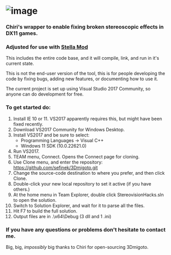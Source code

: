 ![image](https://cloud.githubusercontent.com/assets/6544511/22624161/934dba64-eb27-11e6-8f78-46c902e96e1b.png)
========

### Chiri's wrapper to enable fixing broken stereoscopic effects in DX11 games.
### Adjusted for use with [Stella Mod](https://stella.sefinek.net)

This includes the entire code base, and it will compile, link, and run in it's current state.

This is not the end-user version of the tool, this is for people developing the code by fixing
bugs, adding new features, or documenting how to use it.

The current project is set up using Visual Studio 2017 Community, so anyone can do development for free.

### To get started do:

1. Install IE 10 or 11. VS2017 apparently requires this, but might have been fixed recently.
2. Download VS2017 Community for Windows Desktop.
3. Install VS2017 and be sure to select:
    - Programming Languages -> Visual C++
    - Windows 11 SDK (10.0.22621.0)
4. Run VS2017.
5. TEAM menu, Connect. Opens the Connect page for cloning.
6. Use Clone menu, and enter the repository:
   https://github.com/sefinek/3Dmigoto.git
7. Change the source-code destination to where you prefer, and then click Clone.
8. Double-click your new local repository to set it active (if you have others.)
9. At the home menu in Team Explorer, double click StereovisionHacks.sln to open the solution.
10. Switch to Solution Explorer, and wait for it to parse all the files.
11. Hit F7 to build the full solution.
12. Output files are in .\x64\Debug (3 dll and 1 .ini)

### If you have any questions or problems don't hesitate to contact me.

Big, big, _impossibly_ big thanks to Chiri for open-sourcing 3Dmigoto.
